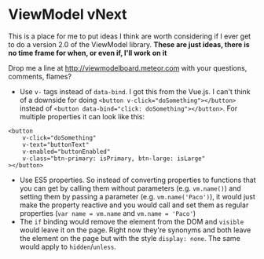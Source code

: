 # ViewModel vNext
This is a place for me to put ideas I think are worth considering if I ever get to do a version 2.0 of the ViewModel library. **These are just ideas, there is no time frame for when, or even if, I'll work on it**

Drop me a line at http://viewmodelboard.meteor.com with your questions, comments, flames?

- Use `v-` tags instead of `data-bind`. I got this from the Vue.js. I can't think of a downside for doing `<button v-click="doSomething"></button>` instead of `<button data-bind="click: doSomething"></button>`. For multiple properties it can look like this:
```
<button 
    v-click="doSomething"
    v-text="buttonText"
    v-enabled="buttonEnabled"
    v-class="btn-primary: isPrimary, btn-large: isLarge"
></button>
```
- Use ES5 properties. So instead of converting properties to functions that you can get by calling them without parameters (e.g. `vm.name()`) and setting them by passing a parameter (e.g. `vm.name('Paco')`), it would just make the property reactive and you would call and set them as regular properties (`var name = vm.name` and `vm.name = 'Paco'`)
- The `if` binding would remove the element from the DOM and `visible` would leave it on the page. Right now they're synonyms and both leave the element on the page but with the style `display: none`. The same would apply to `hidden`/`unless`.

